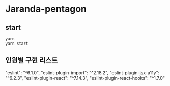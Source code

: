 # Jaranda-pentagon

## start

```
yarn
yarn start

```

## 인원별 구현 리스트

"eslint": "^6.1.0",
"eslint-plugin-import": "^2.18.2",
"eslint-plugin-jsx-a11y": "^6.2.3",
"eslint-plugin-react": "^7.14.3",
"eslint-plugin-react-hooks": "^1.7.0"
